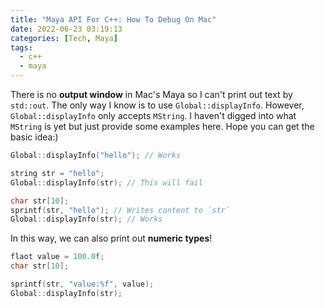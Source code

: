```yaml
---
title: "Maya API For C++: How To Debug On Mac"
date: 2022-06-23 03:19:13
categories: [Tech, Maya]
tags:
  - c++
  - maya
---
```

There is no **output window** in Mac's Maya so I can't print out text by `std::out`. The only way I know is to use `Global::displayInfo`. However, `Global::displayInfo` only accepts `MString`. I haven't digged into what `MString` is yet but just provide some examples here. Hope you can get the basic idea:)
```cpp
Global::displayInfo("hello"); // Works

string str = "hello";
Global::displayInfo(str); // This will fail

char str[10];
sprintf(str, "hello"); // Writes content to `str`
Global::displayInfo(str); // Works
```
In this way, we can also print out **numeric types**!
```cpp
flaot value = 100.0f;
char str[10];

sprintf(str, "value:%f", value);
Global::displayInfo(str);
```